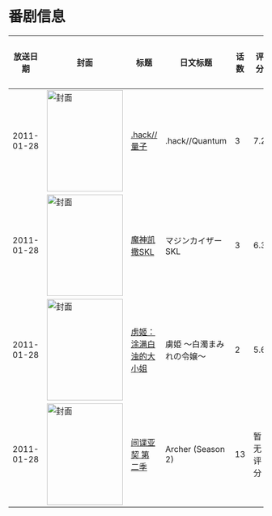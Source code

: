 # 番剧信息

|放送日期|封面|标题|日文标题|话数|评分|评分人数|
|---|---|---|---|---|---|---|
|2011-01-28|<img src="//lain.bgm.tv/pic/cover/c/fb/f6/11715_alE9w.jpg" alt="封面" style="width:150px;height:200px;object-fit:cover;">|[.hack//量子](https://bangumi.tv/subject/11715)|.hack//Quantum|3|7.2|409人评分|
|2011-01-28|<img src="//lain.bgm.tv/pic/cover/c/1c/15/15885_Jzs97.jpg" alt="封面" style="width:150px;height:200px;object-fit:cover;">|[魔神凯撒SKL](https://bangumi.tv/subject/15885)|マジンカイザーSKL|3|6.3|200人评分|
|2011-01-28|<img src="/img/no_icon_subject.png" alt="封面" style="width:150px;height:200px;object-fit:cover;">|[虏姬：涂满白浊的大小姐](https://bangumi.tv/subject/62279)|虜姫 〜白濁まみれの令嬢〜|2|5.6|188人评分|
|2011-01-28|<img src="//lain.bgm.tv/pic/cover/c/10/aa/126624_YWCpw.jpg" alt="封面" style="width:150px;height:200px;object-fit:cover;">|[间谍亚契 第二季](https://bangumi.tv/subject/126624)|Archer (Season 2)|13|暂无评分|少于10人评分|
